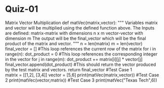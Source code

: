 # Quiz-01
Matrix Vector Multiplication
def matVec(matrix,vector):
  """
  Variables matrix and vector will be multiplied using the defined function above. 
  The Inputs are defined:
  matrix-matrix with dimensions n x m
  vector-vector with dimension m
  The output will be the final_vector which will be the final product of the matrix and vector. 
  """
  n = len(matrix)
  m = len(vector)
  final_vector = []
  #This loop references the current row of the matrix
  for i in range(n):
    dot_product = 0
    #This loop references the corresponding integer in the vector
    for j in range(m):
        dot_product += matrix[i][j] * vector[j]
    final_vector.append(dot_product)
  #This should return the vector produced by the test matrix and vectors.
  return final_vector
#Test Case 1  
matrix = [[1,2],
          [3,4]]
vector = [5,6]
print(matVec(matrix,vector))
#Test Case 2
print(matVec(vector,matrix))
#Test Case 3
print(matVec("Texas Tech",6))
